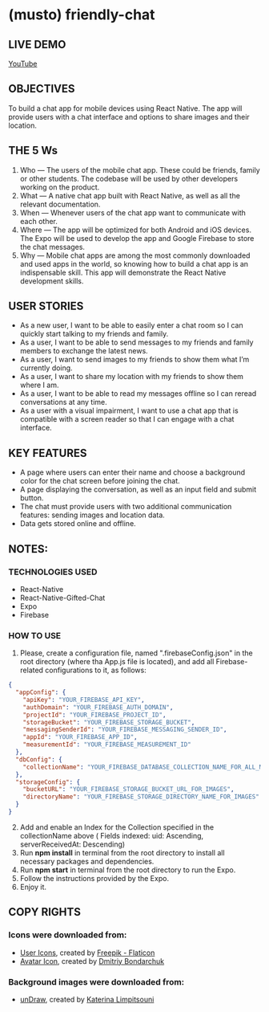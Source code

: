 # (musto) friendly-chat

## LIVE DEMO

[YouTube]()

## OBJECTIVES

To build a chat app for mobile devices using React Native. The app will provide users with a chat interface and options to share images and their location.

## THE 5 Ws

1. Who — The users of the mobile chat app. These could be friends, family or other students. The codebase will be used by other developers working on the product.
2. What — A native chat app built with React Native, as well as all the relevant documentation.
3. When — Whenever users of the chat app want to communicate with each other.
4. Where — The app will be optimized for both Android and iOS devices. The Expo will be used to develop the app and Google Firebase to store the chat messages.
5. Why — Mobile chat apps are among the most commonly downloaded and used apps in the world, so knowing how to build a chat app is an indispensable skill. This app will demonstrate the React Native development skills.

## USER STORIES

- As a new user, I want to be able to easily enter a chat room so I can quickly start talking to my friends and family.
- As a user, I want to be able to send messages to my friends and family members to exchange the latest news.
- As a user, I want to send images to my friends to show them what I’m currently doing.
- As a user, I want to share my location with my friends to show them where I am.
- As a user, I want to be able to read my messages offline so I can reread conversations at any time.
- As a user with a visual impairment, I want to use a chat app that is compatible with a screen reader so that I can engage with a chat interface.

## KEY FEATURES

- A page where users can enter their name and choose a background color for the chat screen before joining the chat.
- A page displaying the conversation, as well as an input field and submit button.
- The chat must provide users with two additional communication features: sending images and location data.
- Data gets stored online and offline.

## NOTES:

### TECHNOLOGIES USED

- React-Native
- React-Native-Gifted-Chat
- Expo
- Firebase

### HOW TO USE

1. Please, create a configuration file, named ".firebaseConfig.json" in the root directory (where tha App.js file is located), and add all Firebase-related configurations to it, as follows:

```json
{
  "appConfig": {
    "apiKey": "YOUR_FIREBASE_API_KEY",
    "authDomain": "YOUR_FIREBASE_AUTH_DOMAIN",
    "projectId": "YOUR_FIREBASE_PROJECT_ID",
    "storageBucket": "YOUR_FIREBASE_STORAGE_BUCKET",
    "messagingSenderId": "YOUR_FIREBASE_MESSAGING_SENDER_ID",
    "appId": "YOUR_FIREBASE_APP_ID",
    "measurementId": "YOUR_FIREBASE_MEASUREMENT_ID"
  },
  "dbConfig": {
    "collectionName": "YOUR_FIREBASE_DATABASE_COLLECTION_NAME_FOR_ALL_MESSAGES"
  },
  "storageConfig": {
    "bucketURL": "YOUR_FIREBASE_STORAGE_BUCKET_URL_FOR_IMAGES",
    "directoryName": "YOUR_FIREBASE_STORAGE_DIRECTORY_NAME_FOR_IMAGES"
  }
}
```

2. Add and enable an Index for the Collection specified in the collectionName above ( Fields indexed: uid: Ascending, serverReceivedAt: Descending)
3. Run **npm install** in terminal from the root directory to install all necessary packages and dependencies.
4. Run **npm start** in terminal from the root directory to run the Expo.
5. Follow the instructions provided by the Expo.
6. Enjoy it.

## COPY RIGHTS

### Icons were downloaded from:

- [User Icons]("https://www.flaticon.com/free-icons/user"), created by [Freepik - Flaticon](https://www.freepik.com/?_gl=1*1wtsfdz*fp_ga*MTI1MTM1MTI2MS4xNjcyNjkzMzIy*fp_ga_1ZY8468CQB*MTY3MjY5MzMyMS4xLjEuMTY3MjY5MzQ0NS41Mi4wLjA.*test_ga*MTI1MTM1MTI2MS4xNjcyNjkzMzIy*test_ga_523JXC6VL7*MTY3MjY5MzMyMi4xLjEuMTY3MjY5MzQ0NS41Mi4wLjA.)
- [Avatar Icon](https://iconscout.com/icons/avatar), created by [Dmitriy Bondarchuk](https://iconscout.com/contributors/dmitriy-bondarchuk)

### Background images were downloaded from:

- [unDraw](https://undraw.co/illustrations), created by [Katerina Limpitsouni](https://twitter.com/ninaLimpi)
